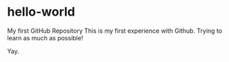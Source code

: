# hello-world
My first GitHub Repository
This is my first experience with Github. Trying to learn as much as possible!

Yay.
